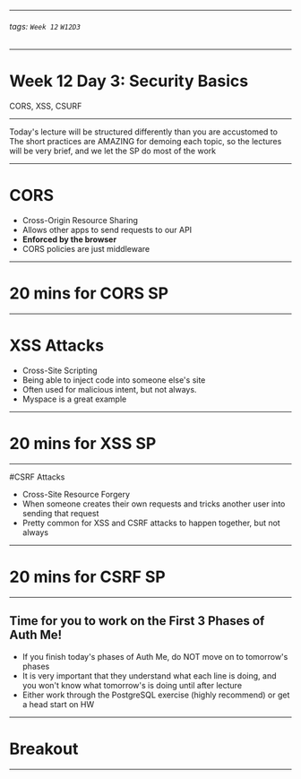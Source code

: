 <style>
    .present {
        text-align: left;
    }
</style>

---

###### tags: `Week 12` `W12D3`

---

# Week 12 Day 3: Security Basics

CORS, XSS, CSURF

---

Today's lecture will be structured differently than you are accustomed to
The short practices are AMAZING for demoing each topic, so the lectures will be very brief, and we let the SP do most of the work

---

# CORS

- Cross-Origin Resource Sharing
- Allows other apps to send requests to our API
- **Enforced by the browser**
- CORS policies are just middleware

---

# 20 mins for CORS SP

---

# XSS Attacks

- Cross-Site Scripting
- Being able to inject code into someone else's site
- Often used for malicious intent, but not always.
- Myspace is a great example

---

# 20 mins for XSS SP

---

#CSRF Attacks

- Cross-Site Resource Forgery
- When someone creates their own requests and tricks another user into sending that request
- Pretty common for XSS and CSRF attacks to happen together, but not always

---

# 20 mins for CSRF SP

---

## Time for you to work on the First 3 Phases of Auth Me!

- If you finish today's phases of Auth Me, do NOT move on to tomorrow's phases
- It is very important that they understand what each line is doing, and you won't know what tomorrow's is doing until after lecture
- Either work through the PostgreSQL exercise (highly recommend) or get a head start on HW

---

# Breakout

---

